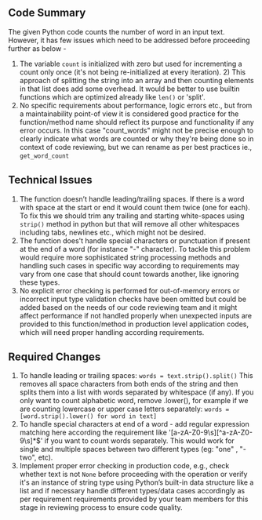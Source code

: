 ## Code Summary  
The given Python code counts the number of word in an input text. However, it has few issues which need to be addressed before proceeding further as below - 
1) The variable `count` is initialized with zero but used for incrementing a count only once (it's not being re-initialized at every iteration).  2) This approach of splitting the string into an array and then counting elements in that list does add some overhead. It would be better to use builtin functions which are optimized already like `len()` or 'split'.
3) No specific requirements about performance, logic errors etc., but from a maintainability point-of view it is considered good practice for the function/method name should reflect its purpose and functionality if any error occurs. In this case "count_words" might not be precise enough to clearly indicate what words are counted or why they're being done so in context of code reviewing, but we can rename as per best practices ie., `get_word_count`
  
## Technical Issues 
1) The function doesn’t handle leading/trailing spaces. If there is a word with space at the start or end it would count them twice (one for each). To fix this we should trim any trailing and starting white-spaces using `strip()` method in python but that will remove all other whitespaces including tabs, newlines etc., which might not be desired. 
2) The function does't handle special characters or punctuation if present at the end of a word (for instance "-" character). To tackle this problem would require more sophisticated string processing methods and handling such cases in specific way according to requirements may vary from one case that should count towards another, like ignoring these types.
3) No explicit error checking is performed for out-of-memory errors or incorrect input type validation checks have been omitted but could be added based on the needs of our code reviewing team and it might affect performance if not handled properly when unexpected inputs are provided to this function/method in production level application codes, which will need proper handling according requirements.
  
## Required Changes 
1) To handle leading or trailing spaces: `words = text.strip().split()` This removes all space characters from both ends of the string and then splits them into a list with words separated by whitespace (if any). If you only want to count alphabetic word, remove .lower(), for example if we are counting lowercase or upper case letters separately: `words = [word.strip().lower() for word in text]`
2) To handle special characters at end of a word - add regular expression matching here according the requirement like '[a-zA-Z0-9\s][^a-zA-Z0-9\s]*$' if you want to count words separately.  This would work for single and multiple spaces between two different types (eg: "one" , "-two", etc).
3) Implement proper error checking in production code, e.g., check whether text is not `None` before proceeding with the operation or verify it's an instance of string type using Python’s built-in data structure like a list and if necessary handle different types/data cases accordingly as per requirement requirements provided by your team members for this stage in reviewing process to ensure code quality.
